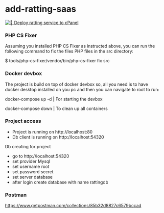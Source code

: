 # add-ratting-saas

[![🚀 Deploy ratting service to cPanel](https://github.com/nanorocks/project-ratting-service/actions/workflows/cPanel.yml/badge.svg?branch=main)](https://github.com/nanorocks/project-ratting-service/actions/workflows/cPanel.yml)

### PHP CS Fixer
Assuming you installed PHP CS Fixer as instructed above, you can run the following command to fix the files PHP files in the src directory:

$ tools/php-cs-fixer/vendor/bin/php-cs-fixer fix src

### Docker devbox
The project is build on top of docker devbox so, all you need is to have docker desktop installed on you pc and then you can navigate to root to run: 

docker-compose up -d | For starting the devbox

docker-compose down | To clean up all containers

### Project access

- Project is running on http://localhost:80
- Db client is running on http://localhost:54320

Db creating for project
- go to http://localhost:54320
- set provider Mysql
- set username root
- set password secret
- set server database
- after login create database with name rattingdb

### Postman
https://www.getpostman.com/collections/85b32d8827c6579bccad
